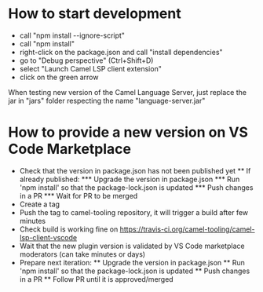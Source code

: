 # How to start development

- call "npm install --ignore-script"
- call "npm install"
- right-click on the package.json and call "install dependencies"
- go to "Debug perspective" (Ctrl+Shift+D)
- select "Launch Camel LSP client extension"
- click on the green arrow

When testing new version of the Camel Language Server, just replace the jar in "jars" folder respecting the name "language-server.jar"

# How to provide a new version on VS Code Marketplace

* Check that the version in package.json has not been published yet
** If already published:
*** Upgrade the version in package.json
*** Run 'npm install' so that the package-lock.json is updated
*** Push changes in a PR
*** Wait for PR to be merged
* Create a tag
* Push the tag to camel-tooling repository, it will trigger a build after few minutes
* Check build is working fine on https://travis-ci.org/camel-tooling/camel-lsp-client-vscode
* Wait that the new plugin version is validated by VS Code marketplace moderators (can take minutes or days)
* Prepare next iteration:
** Upgrade the version in package.json
** Run 'npm install' so that the package-lock.json is updated
** Push changes in a PR
** Follow PR until it is approved/merged